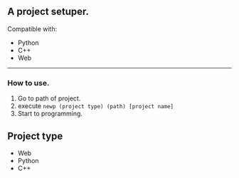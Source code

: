 ## A project setuper.
Compatible with:
- Python
- C++
- Web
---
### How to use.
1. Go to path of project.
2. execute `newp (project type) (path) [project name]`
3. Start to programming.

## Project type
- Web 
- Python
- C++
